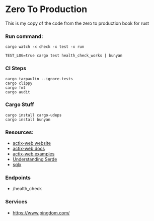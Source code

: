 # Zero To Production

This is my copy of the code from the zero to production book for rust


### Run command:

```shell
cargo watch -x check -x test -x run

TEST_LOG=true cargo test health_check_works | bunyan
```

### CI Steps
```shell
cargo tarpaulin --ignore-tests
cargo clippy
cargo fmt
cargo audit
```

### Cargo Stuff
```shell
cargo install cargo-udeps
cargo install bunyan
```

### Resources:

- [actix-web website](https://actix.rs/)
- [actix-web docs](https://docs.rs/actix-web/4.0.1/actix_web/index.html)
- [actix-web examples](https://github.com/actix/examples)
- [Understanding Serde](https://www.joshmcguigan.com/blog/understanding-serde/)
- [sqlx](https://docs.rs/sqlx/)

### Endpoints

- /health_check


### Services

- https://www.pingdom.com/